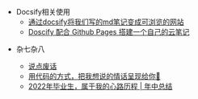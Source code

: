 <!-- _sidebar.md -->

* Docsify相关使用
  * [通过docsify将我们写的md笔记变成可浏览的网站](/mix/通过docsify将我们写的md笔记变成可浏览的网站.md) <!--注意这里是相对路径-->
  * [Doscify 配合 Github Pages 搭建一个自己的云笔记](/mix/Doscify配合Github-Pages搭建一个自己的云笔记.md)

- 杂七杂八

  - [说点废话](/mix/说点废话.md) <!--注意这里是相对路径-->
  - [用代码的方式，把我想说的情话呈现给你💌](/mix/关于隐晦的表达我爱你.md)
  - [2022年毕业生，属于我的心路历程 | 年中总结](/mix/掘金征文-年中总结.md)
  
  
